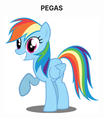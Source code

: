 <h2 align="center">PEGAS</h2>
<div align="center"><img  src="https://github.com/J0hnLenin/PEGAS/blob/main/logo.png" alt="Project Logo" width="300"></div>

